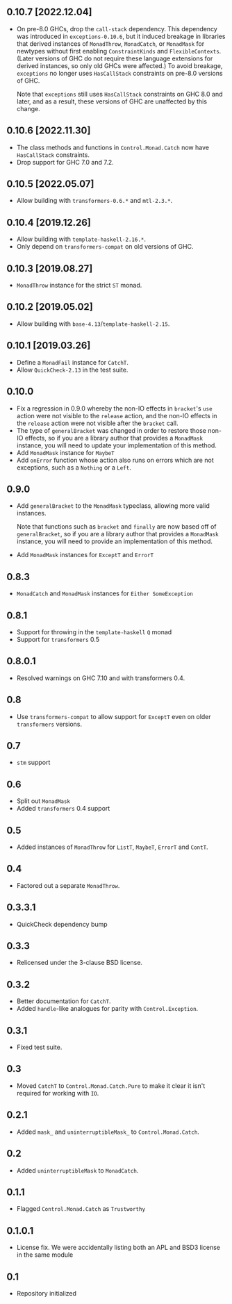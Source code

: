 0.10.7 [2022.12.04]
-------------------
* On pre-8.0 GHCs, drop the `call-stack` dependency. This dependency was
  introduced in `exceptions-0.10.6`, but it induced breakage in libraries
  that derived instances of `MonadThrow`, `MonadCatch`, or `MonadMask` for
  newtypes without first enabling `ConstraintKinds` and `FlexibleContexts`.
  (Later versions of GHC do not require these language extensions for derived
  instances, so only old GHCs were affected.) To avoid breakage, `exceptions`
  no longer uses `HasCallStack` constraints on pre-8.0 versions of GHC.

  Note that `exceptions` still uses `HasCallStack` constraints on GHC 8.0 and
  later, and as a result, these versions of GHC are unaffected by this change.

0.10.6 [2022.11.30]
-------------------
* The class methods and functions in `Control.Monad.Catch` now have
  `HasCallStack` constraints.
* Drop support for GHC 7.0 and 7.2.

0.10.5 [2022.05.07]
-------------------
* Allow building with `transformers-0.6.*` and `mtl-2.3.*`.

0.10.4 [2019.12.26]
-------------------
* Allow building with `template-haskell-2.16.*`.
* Only depend on `transformers-compat` on old versions of GHC.

0.10.3 [2019.08.27]
-------------------
* `MonadThrow` instance for the strict `ST` monad.

0.10.2 [2019.05.02]
-------------------
* Allow building with `base-4.13`/`template-haskell-2.15`.

0.10.1 [2019.03.26]
-------------------
* Define a `MonadFail` instance for `CatchT`.
* Allow `QuickCheck-2.13` in the test suite.

0.10.0
------
* Fix a regression in 0.9.0 whereby the non-IO effects in `bracket`'s `use`
  action were not visible to the `release` action, and the non-IO effects in the
  `release` action were not visible after the `bracket` call.
* The type of `generalBracket` was changed in order to restore those non-IO
  effects, so if you are a library author that provides a `MonadMask` instance,
  you will need to update your implementation of this method.
* Add `MonadMask` instance for `MaybeT`
* Add `onError` function whose action also runs on errors which are not
  exceptions, such as a `Nothing` or a `Left`.

0.9.0
-----
* Add `generalBracket` to the `MonadMask` typeclass, allowing more
  valid instances.

  Note that functions such as `bracket` and `finally` are now based off of
  `generalBracket`, so if you are a library author that provides a `MonadMask`
  instance, you will need to provide an implementation of this method.
* Add `MonadMask` instances for `ExceptT` and `ErrorT`

0.8.3
-----
* `MonadCatch` and `MonadMask` instances for `Either SomeException`

0.8.1
-----
* Support for throwing in the `template-haskell` `Q` monad
* Support for `transformers` 0.5

0.8.0.1
-------
* Resolved warnings on GHC 7.10 and with transformers 0.4.

0.8
---
* Use `transformers-compat` to allow support for `ExceptT` even on older `transformers` versions.

0.7
---
* `stm` support

0.6
---
* Split out `MonadMask`
* Added `transformers` 0.4 support

0.5
---
* Added instances of `MonadThrow` for `ListT`, `MaybeT`, `ErrorT` and `ContT`.

0.4
---
* Factored out a separate `MonadThrow`.

0.3.3.1
-------
* QuickCheck dependency bump

0.3.3
-----
* Relicensed under the 3-clause BSD license.

0.3.2
-----
* Better documentation for `CatchT`.
* Added `handle`-like analogues for parity with `Control.Exception`.

0.3.1
-----
* Fixed test suite.

0.3
---
* Moved `CatchT` to `Control.Monad.Catch.Pure` to make it clear it isn't required for working with `IO`.

0.2.1
---
* Added `mask_` and `uninterruptibleMask_` to `Control.Monad.Catch`.

0.2
---
* Added `uninterruptibleMask` to `MonadCatch`.

0.1.1
-----
* Flagged `Control.Monad.Catch` as `Trustworthy`

0.1.0.1
-----
* License fix. We were accidentally listing both an APL and BSD3 license in the same module

0.1
---
* Repository initialized
